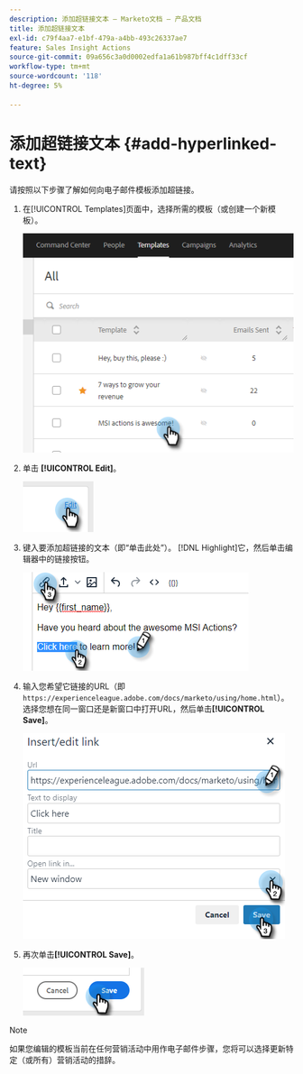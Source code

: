 ```yaml
---
description: 添加超链接文本 — Marketo文档 — 产品文档
title: 添加超链接文本
exl-id: c79f4aa7-e1bf-479a-a4bb-493c26337ae7
feature: Sales Insight Actions
source-git-commit: 09a656c3a0d0002edfa1a61b987bff4c1dff33cf
workflow-type: tm+mt
source-wordcount: '118'
ht-degree: 5%

---
```


# 添加超链接文本 {#add-hyperlinked-text}

请按照以下步骤了解如何向电子邮件模板添加超链接。

1. 在[!UICONTROL Templates]页面中，选择所需的模板（或创建一个新模板）。

   ![](assets/add-hyperlinked-text-1.png)

1. 单击 **[!UICONTROL Edit]**。

   ![](assets/add-hyperlinked-text-2.png)

1. 键入要添加超链接的文本（即“单击此处”）。 [!DNL Highlight]它，然后单击编辑器中的链接按钮。

   ![](assets/add-hyperlinked-text-3.png)

1. 输入您希望它链接的URL（即`https://experienceleague.adobe.com/docs/marketo/using/home.html`）。 选择您想在同一窗口还是新窗口中打开URL，然后单击&#x200B;**[!UICONTROL Save]**。

   ![](assets/add-hyperlinked-text-4.png)

1. 再次单击&#x200B;**[!UICONTROL Save]**。

   ![](assets/add-hyperlinked-text-5.png)

>[!NOTE]
>
>如果您编辑的模板当前在任何营销活动中用作电子邮件步骤，您将可以选择更新特定（或所有）营销活动的措辞。
